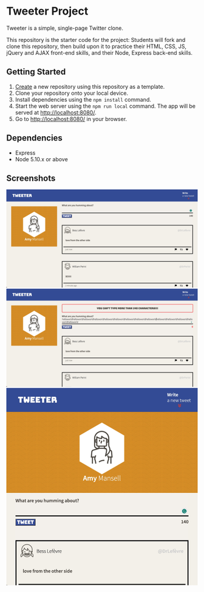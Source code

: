 # Tweeter Project

Tweeter is a simple, single-page Twitter clone.

This repository is the starter code for the project: Students will fork and clone this repository, then build upon it to practice their HTML, CSS, JS, jQuery and AJAX front-end skills, and their Node, Express back-end skills.

## Getting Started

1. [Create](https://docs.github.com/en/repositories/creating-and-managing-repositories/creating-a-repository-from-a-template) a new repository using this repository as a template.
2. Clone your repository onto your local device.
3. Install dependencies using the `npm install` command.
3. Start the web server using the `npm run local` command. The app will be served at <http://localhost:8080/>.
4. Go to <http://localhost:8080/> in your browser.

## Dependencies

- Express
- Node 5.10.x or above

## Screenshots
!["Desktop View"](https://github.com/ramiccodes/tweeter/blob/master/docs/desktop-view.JPG?raw=true)
!["Desktop View with Error"](https://github.com/ramiccodes/tweeter/blob/master/docs/desktop-view-error.JPG?raw=true)
!["Mobile View"](https://github.com/ramiccodes/tweeter/blob/master/docs/mobile-view.JPG?raw=true)
